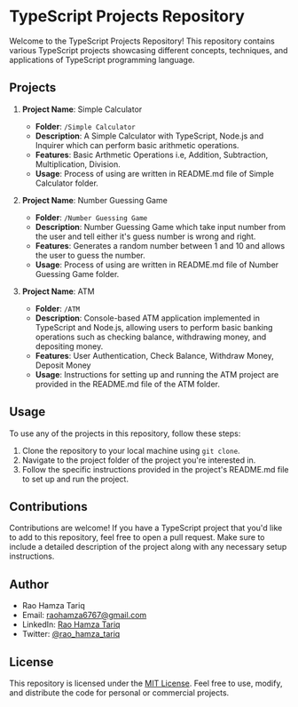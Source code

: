 # TypeScript Projects Repository

Welcome to the TypeScript Projects Repository! This repository contains various TypeScript projects showcasing different concepts, techniques, and applications of TypeScript programming language.

## Projects

1. **Project Name**: Simple Calculator
   - **Folder**: `/Simple Calculator`
   - **Description**: A Simple Calculator with TypeScript, Node.js and Inquirer which can perform basic arithmetic operations.
   - **Features**: Basic Arthmetic Operations i.e, Addition, Subtraction, Multiplication, Division.
   - **Usage**: Process of using are written in README.md file of Simple Calculator folder.
  
2. **Project Name**: Number Guessing Game
   - **Folder**: `/Number Guessing Game`
   - **Description**: Number Guessing Game which take input number from the user and tell either it's guess number is wrong and right.
   - **Features**: Generates a random number between 1 and 10 and allows the user to guess the number.
   - **Usage**: Process of using are written in README.md file of Number Guessing Game folder.

3. **Project Name**: ATM
   - **Folder**: `/ATM`
   - **Description**: Console-based ATM application implemented in TypeScript and Node.js, allowing users to perform basic banking operations such as checking balance, withdrawing money, and depositing money.
   - **Features**: User Authentication, Check Balance, Withdraw Money, Deposit Money
   - **Usage**: Instructions for setting up and running the ATM project are provided in the README.md file of the ATM folder.


## Usage

To use any of the projects in this repository, follow these steps:

1. Clone the repository to your local machine using `git clone`.
2. Navigate to the project folder of the project you're interested in.
3. Follow the specific instructions provided in the project's README.md file to set up and run the project.

## Contributions

Contributions are welcome! If you have a TypeScript project that you'd like to add to this repository, feel free to open a pull request. Make sure to include a detailed description of the project along with any necessary setup instructions.

## Author

- Rao Hamza Tariq
- Email: raohamza6767@gmail.com
- LinkedIn: [Rao Hamza Tariq](https://www.linkedin.com/in/rao-hamza-tariq/)
- Twitter: [@rao_hamza_tariq](https://twitter.com/rao_hamza_tariq)

## License

This repository is licensed under the [MIT License](LICENSE). Feel free to use, modify, and distribute the code for personal or commercial projects.
